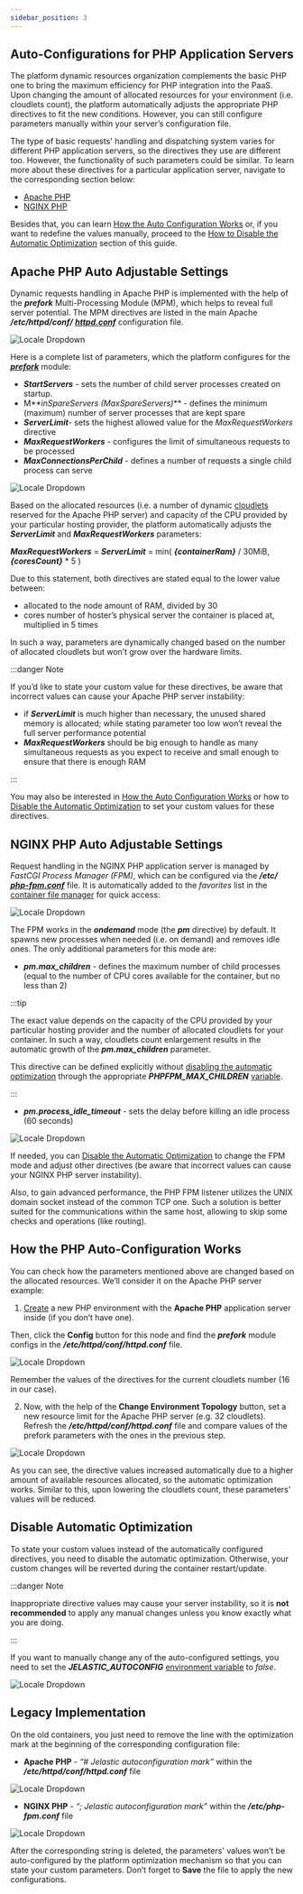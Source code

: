 ```yaml
---
sidebar_position: 3
---
```


## Auto-Configurations for PHP Application Servers

The platform dynamic resources organization complements the basic PHP one to bring the maximum efficiency for PHP integration into the PaaS. Upon changing the amount of allocated resources for your environment (i.e. cloudlets count), the platform automatically adjusts the appropriate PHP directives to fit the new conditions. However, you can still configure parameters manually within your server’s configuration file.

The type of basic requests' handling and dispatching system varies for different PHP application servers, so the directives they use are different too. However, the functionality of such parameters could be similar. To learn more about these directives for a particular application server, navigate to the corresponding section below:

- [Apache PHP](http://localhost:3000/docs/ApplicationSetting/Smart%20Auto-Configuration/PHP%20Auto-Configurations#apache-php-auto-adjustable-settings)
- [NGINX PHP](http://localhost:3000/docs/ApplicationSetting/Smart%20Auto-Configuration/PHP%20Auto-Configurations#nginx-php-auto-adjustable-settings)

Besides that, you can learn [How the Auto Configuration Works](http://localhost:3000/docs/ApplicationSetting/Smart%20Auto-Configuration/PHP%20Auto-Configurations#how-the-php-auto-configuration-works) or, if you want to redefine the values manually, proceed to the [How to Disable the Automatic Optimization](http://localhost:3000/docs/ApplicationSetting/Smart%20Auto-Configuration/PHP%20Auto-Configurations#disable-automatic-optimization) section of this guide.

## Apache PHP Auto Adjustable Settings

Dynamic requests handling in Apache PHP is implemented with the help of the **_prefork_** Multi-Processing Module (MPM), which helps to reveal full server potential. The MPM directives are listed in the main Apache **_/etc/httpd/conf/_** [**_httpd.conf_**](http://localhost:3000/docs/PHP/PHP%20App%20Server%20Configuration) configuration file.

<div style={{
    display:'flex',
    justifyContent: 'center',
    margin: '0 0 1rem 0'
}}>

![Locale Dropdown](./img/PHPAuto-Configurations/01-apache-php-httpd-conf-file.png)

</div>

Here is a complete list of parameters, which the platform configures for the [**_prefork_**](https://httpd.apache.org/docs/2.4/mod/prefork.html) module:

- **_StartServers_** - sets the number of child server processes created on startup.
- M**_inSpareServers (MaxSpareServers)_** - defines the minimum (maximum) number of server processes that are kept spare
- **_ServerLimit_**- sets the highest allowed value for the _MaxRequestWorkers_ directive
- **_MaxRequestWorkers_** - configures the limit of simultaneous requests to be processed
- **_MaxConnectionsPerChild_** - defines a number of requests a single child process can serve

<div style={{
    display:'flex',
    justifyContent: 'center',
    margin: '0 0 1rem 0'
}}>

![Locale Dropdown](./img/PHPAuto-Configurations/02-apache-php-prefork-module-configs.png)

</div>

Based on the allocated resources (i.e. a number of dynamic [cloudlets](/docs/PlatformOverview/Cloudlet) reserved for the Apache PHP server) and capacity of the CPU provided by your particular hosting provider, the platform automatically adjusts the **_ServerLimit_** and **_MaxRequestWorkers_** parameters:

**_MaxRequestWorkers_** = **_ServerLimit_** = min( **_{containerRam}_** / 30MiB, **_{coresCount}_** \* 5 )

Due to this statement, both directives are stated equal to the lower value between:

- allocated to the node amount of RAM, divided by 30
- cores number of hoster’s physical server the container is placed at, multiplied in 5 times

In such a way, parameters are dynamically changed based on the number of allocated cloudlets but won’t grow over the hardware limits.

:::danger Note

If you’d like to state your custom value for these directives, be aware that incorrect values can cause your Apache PHP server instability:

- if **_ServerLimit_** is much higher than necessary, the unused shared memory is allocated; while stating parameter too low won’t reveal the full server performance potential
- **_MaxRequestWorkers_** should be big enough to handle as many simultaneous requests as you expect to receive and small enough to ensure that there is enough RAM

:::

You may also be interested in [How the Auto Configuration Works](http://localhost:3000/docs/ApplicationSetting/Smart%20Auto-Configuration/PHP%20Auto-Configurations#how-the-php-auto-configuration-works) or how to [Disable the Automatic Optimization](http://localhost:3000/docs/ApplicationSetting/Smart%20Auto-Configuration/PHP%20Auto-Configurations#disable-automatic-optimization) to set your custom values for these directives.

## NGINX PHP Auto Adjustable Settings

Request handling in the NGINX PHP application server is managed by _FastCGI Process Manager (FPM)_, which can be configured via the **_/etc/_** [**_php-fpm.conf_**](https://www.php.net/manual/en/install.fpm.configuration.php) file. It is automatically added to the _favorites_ list in the [container file manager](http://localhost:3000/docs/ApplicationSetting/Configuration%20File%20Manager) for quick access:

<div style={{
    display:'flex',
    justifyContent: 'center',
    margin: '0 0 1rem 0'
}}>

![Locale Dropdown](./img/PHPAuto-Configurations/03-nginx-php-php-fpm-conf-file.png)

</div>

The FPM works in the **_ondemand_** mode (the **_pm_** directive) by default. It spawns new processes when needed (i.e. on demand) and removes idle ones. The only additional parameters for this mode are:

- **_pm.max_children_** - defines the maximum number of child processes (equal to the number of CPU cores available for the container, but no less than 2)

:::tip

The exact value depends on the capacity of the CPU provided by your particular hosting provider and the number of allocated cloudlets for your container. In such a way, cloudlets count enlargement results in the automatic growth of the **_pm.max_children_** parameter.

This directive can be defined explicitly without [disabling the automatic optimization](http://localhost:3000/docs/ApplicationSetting/Smart%20Auto-Configuration/PHP%20Auto-Configurations#disable-automatic-optimization) through the appropriate **_PHPFPM_MAX_CHILDREN_** [variable](http://localhost:3000/docs/EnvironmentManagement/EnvironmentVariables/Environment%20Variables).

:::

- **_pm.process_idle_timeout_** - sets the delay before killing an idle process (60 seconds)

<div style={{
    display:'flex',
    justifyContent: 'center',
    margin: '0 0 1rem 0'
}}>

![Locale Dropdown](./img/PHPAuto-Configurations/04-nginx-php-fastcgi-process-manager-configs.png)

</div>

If needed, you can [Disable the Automatic Optimization](http://localhost:3000/docs/ApplicationSetting/Smart%20Auto-Configuration/PHP%20Auto-Configurations) to change the FPM mode and adjust other directives (be aware that incorrect values can cause your NGINX PHP server instability).

Also, to gain advanced performance, the PHP FPM listener utilizes the UNIX domain socket instead of the common TCP one. Such a solution is better suited for the communications within the same host, allowing to skip some checks and operations (like routing).

## How the PHP Auto-Configuration Works

You can check how the parameters mentioned above are changed based on the allocated resources. We’ll consider it on the Apache PHP server example:

1. [Create](http://localhost:3000/docs/EnvironmentManagement/Setting%20Up%20Environment) a new PHP environment with the **Apache PHP** application server inside (if you don’t have one).

Then, click the **Config** button for this node and find the **_prefork_** module configs in the **_/etc/httpd/conf/httpd.conf_** file.

<div style={{
    display:'flex',
    justifyContent: 'center',
    margin: '0 0 1rem 0'
}}>

![Locale Dropdown](./img/PHPAuto-Configurations/05-apache-php-auto-configuration-16-cloudlets.png)

</div>

Remember the values of the directives for the current cloudlets number (16 in our case).

2. Now, with the help of the **Change Environment Topology** button, set a new resource limit for the Apache PHP server (e.g. 32 cloudlets). Refresh the **_/etc/httpd/conf/httpd.conf_** file and compare values of the prefork parameters with the ones in the previous step.

<div style={{
    display:'flex',
    justifyContent: 'center',
    margin: '0 0 1rem 0'
}}>

![Locale Dropdown](./img/PHPAuto-Configurations/06-apache-php-auto-configuration-32-cloudlets.png)

</div>

As you can see, the directive values increased automatically due to a higher amount of available resources allocated, so the automatic optimization works. Similar to this, upon lowering the cloudlets count, these parameters' values will be reduced.

## Disable Automatic Optimization

To state your custom values instead of the automatically configured directives, you need to disable the automatic optimization. Otherwise, your custom changes will be reverted during the container restart/update.

:::danger Note

Inappropriate directive values may cause your server instability, so it is **not recommended** to apply any manual changes unless you know exactly what you are doing.

:::

If you want to manually change any of the auto-configured settings, you need to set the **_JELASTIC_AUTOCONFIG_** [environment variable](http://localhost:3000/docs/Container/Container%20Configuration/Variables) to _false_.

<div style={{
    display:'flex',
    justifyContent: 'center',
    margin: '0 0 1rem 0'
}}>

![Locale Dropdown](./img/PHPAuto-Configurations/07-paas-autoconfig-variable.png)

</div>

## Legacy Implementation

On the old containers, you just need to remove the line with the optimization mark at the beginning of the corresponding configuration file:

- **Apache PHP** - _“# Jelastic autoconfiguration mark”_ within the **_/etc/httpd/conf/httpd.conf_** file

<div style={{
    display:'flex',
    justifyContent: 'center',
    margin: '0 0 1rem 0'
}}>

![Locale Dropdown](./img/PHPAuto-Configurations/08-apache-php-autoconfiguration-mark.png)

</div>

- **NGINX PHP** - _“; Jelastic autoconfiguration mark”_ within the **_/etc/php-fpm.conf_** file

<div style={{
    display:'flex',
    justifyContent: 'center',
    margin: '0 0 1rem 0'
}}>

![Locale Dropdown](./img/PHPAuto-Configurations/09-nginx-php-autoconfiguration-mark.png)

</div>

After the corresponding string is deleted, the parameters' values won’t be auto-configured by the platform optimization mechanism so that you can state your custom parameters. Don’t forget to **Save** the file to apply the new configurations.
